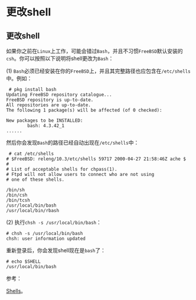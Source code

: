 # 更改shell

## 更改shell

如果你之前在`Linux`上工作，可能会错过`Bash`，并且不习惯`FreeBSD`默认安装的`csh`。你可以按照以下说明将shell更改为`Bash`：

(1) `Bash`必须已经安装在你的`FreeBSD`上，并且其完整路径也应包含在`/etc/shells`中。例如：

```
 # pkg install bash
Updating FreeBSD repository catalogue...
FreeBSD repository is up-to-date.
All repositories are up-to-date.
The following 1 package(s) will be affected (of 0 checked):

New packages to be INSTALLED:
        bash: 4.3.42_1
...... 
```

然后你会发现`Bash`的路径已经自动出现在`/etc/shells`中：

```
 # cat /etc/shells
# $FreeBSD: releng/10.3/etc/shells 59717 2000-04-27 21:58:46Z ache $
#
# List of acceptable shells for chpass(1).
# Ftpd will not allow users to connect who are not using
# one of these shells.

/bin/sh
/bin/csh
/bin/tcsh
/usr/local/bin/bash
/usr/local/bin/rbash 
```

(2) 执行`chsh -s /usr/local/bin/bash`：

```
# chsh -s /usr/local/bin/bash
chsh: user information updated 
```

重新登录后，你会发现shell现在是`bash`了：

```
# echo $SHELL
/usr/local/bin/bash 
```

参考：

[Shells](https://www.freebsd.org/doc/handbook/shells.html)。
